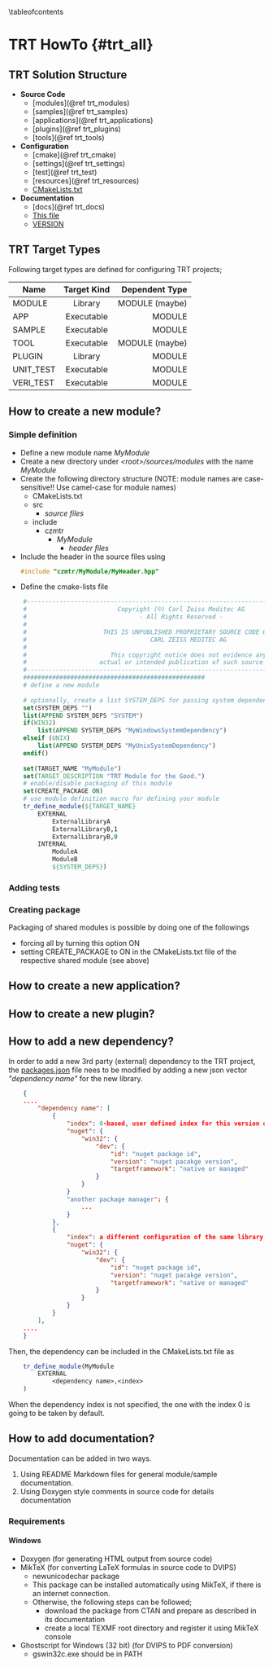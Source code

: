 \tableofcontents

# TRT HowTo {#trt_all}

## TRT Solution Structure

* **Source Code**
  * [modules](@ref trt_modules)
  * [samples](@ref trt_samples)
  * [applications](@ref trt_applications)
  * [plugins](@ref trt_plugins)
  * [tools](@ref trt_tools)
* **Configuration**
  * [cmake](@ref trt_cmake)
  * [settings](@ref trt_settings)
  * [test](@ref trt_test)
  * [resources](@ref trt_resources)
  * [CMakeLists.txt](CMakeLists.txt)
* **Documentation**
  * [docs](@ref trt_docs)
  * [This file](README.md)
  * [VERSION](VERSION.txt)

## TRT Target Types

Following target types are defined for configuring TRT projects;

|    Name         |    Target Kind    |    Dependent Type      |
|-----------------|:-----------------:|-----------------------:|
|    MODULE       |    Library        |    MODULE   (maybe)    |
|    APP          |    Executable     |    MODULE              |
|    SAMPLE       |    Executable     |    MODULE              |
|    TOOL         |    Executable     |    MODULE   (maybe)    |
|    PLUGIN       |    Library        |    MODULE              |
|    UNIT_TEST    |    Executable     |    MODULE              |
|    VERI_TEST    |    Executable     |    MODULE              |

## How to create a new module?

### Simple definition

* Define a new module name *MyModule*
* Create a new directory under *\<root>/sources/modules* with the name *MyModule*
* Create the following directory structure (NOTE: module names are case-sensitive!! Use camel-case for module names)
  * CMakeLists.txt
  * src
    * *source files*
  * include
    * czmtr
      * *MyModule*
        * *header files*
* Include the header in the source files using
    ```cpp
    #include "czmtr/MyModule/MyHeader.hpp"
    ```
* Define the cmake-lists file

```cmake
    #---------------------------------------------------------------------------------------
    #                         Copyright (©) Carl Zeiss Meditec AG
    #                               - All Rights Reserved -
    #
    #                     THIS IS UNPUBLISHED PROPRIETARY SOURCE CODE OF
    #                                  CARL ZEISS MEDITEC AG
    #
    #                       This copyright notice does not evidence any
    #                    actual or intended publication of such source code.
    #---------------------------------------------------------------------------------------
    ##################################################
    # define a new module
    
    # optionally, create a list SYSTEM_DEPS for passing system dependencies
    set(SYSTEM_DEPS "")
    list(APPEND SYSTEM_DEPS "SYSTEM")
    if(WIN32)
        list(APPEND SYSTEM_DEPS "MyWindowsSystemDependency")
    elseif (UNIX)
        list(APPEND SYSTEM_DEPS "MyUnixSystemDependency")
    endif()
	
	set(TARGET_NAME "MyModule")
	set(TARGET_DESCRIPTION "TRT Module for the Good.")
	# enable/disable packaging of this module
	set(CREATE_PACKAGE ON)
	# use module definition macro for defining your module
	tr_define_module(${TARGET_NAME}
        EXTERNAL
            ExternalLibraryA
            ExternalLibraryB,1
            ExternalLibraryB,0
        INTERNAL
            ModuleA
            ModuleB
            ${SYSTEM_DEPS})
```

### Adding tests

### Creating package
Packaging of shared modules is possible by doing one of the followings 
* forcing all by turning this option ON
* setting CREATE_PACKAGE to ON in the CMakeLists.txt file of the respective shared module (see above)

## How to create a new application?

## How to create a new plugin?

## How to add a new dependency?

In order to add a new 3rd party (external) dependency to the TRT project, the [packages.json](./resources/packages.json) file nees to be modified by adding a new json vector *"dependency name"* for the new library.

```json
    {
    ....
        "dependency name": [
            {
                "index": 0-based, user defined index for this version of dependency,
                "nuget": {
                    "win32": {
                        "dev": {
                            "id": "nuget package id",
                            "version": "nuget pacakge version",
                            "targetframework": "native or managed"
                        }
                    }
                }
                "another package manager": {
                    ...
                }
            },
            {
                "index": a different configuration of the same library,
                "nuget": {
                    "win32": {
                        "dev": {
                            "id": "nuget package id",
                            "version": "nuget pacakge version",
                            "targetframework": "native or managed"
                        }
                    }
                }
            }
        ],
    ....
    }
```

Then, the dependency can be included in the CMakeLists.txt file as

```cmake
    tr_define_module(MyModule
        EXTERNAL
            <dependency name>,<index>
    )
```

When the dependency index is not specified, the one with the index 0 is going to be taken by default.


## How to add documentation?

Documentation can be added in two ways. 

1) Using README Markdown files for general module/sample documentation.
2) Using Doxygen style comments in source code for details documentation


### Requirements

#### Windows
* Doxygen (for generating HTML output from source code)
* MikTeX (for converting LaTeX formulas in source code to DVIPS)
  * newunicodechar package
  * This package can be installed automatically using MikTeX, if there is an internet connection. 
  * Otherwise, the following steps can be followed;
    * download the package from CTAN and prepare as described in its documentation
    * create a local TEXMF root directory and register it using MikTeX console
* Ghostscript for Windows (32 bit) (for DVIPS to PDF conversion)
  * gswin32c.exe should be in PATH
